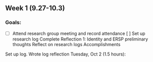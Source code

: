 ## Week 1 (9.27-10.3)
### Goals:

-[ ] Attend research group meeting and record attendance
[ ] Set up research log
Complete Reflection 1: Identity and ERSP preliminary thoughts
Reflect on research logs
Accomplishments

Set up log.
Wrote log reflection
Tuesday, Oct 2 (1.5 hours):
